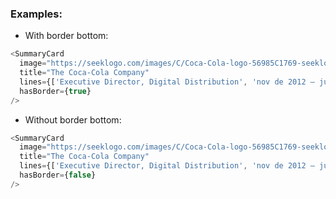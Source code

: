 <h3>Examples:</h3>

- With border bottom:

```js
<SummaryCard
  image="https://seeklogo.com/images/C/Coca-Cola-logo-56985C1769-seeklogo.com.png"
  title="The Coca-Cola Company"
  lines={['Executive Director, Digital Distribution', 'nov de 2012 – jul de 2018 • 5 years', 'USA']}
  hasBorder={true}
/>
```

- Without border bottom:

```js
<SummaryCard
  image="https://seeklogo.com/images/C/Coca-Cola-logo-56985C1769-seeklogo.com.png"
  title="The Coca-Cola Company"
  lines={['Executive Director, Digital Distribution', 'nov de 2012 – jul de 2018 • 5 years', 'USA']}
  hasBorder={false}
/>
```
